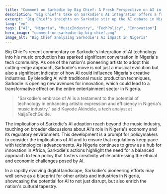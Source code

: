 ```yaml
---
title: "Comment on Sarkodie by Big Chief: A Fresh Perspective on AI in Nigeria"
description: "Big Chief's take on Sarkodie's AI integration offers a fresh lens on Nigeria's tech evolution."
excerpt: "Big Chief's insights on Sarkodie stir up the AI debate in Nigeria."
lang: "en"
tags: ["AI", "Nigeria", "MusicIndustry", "TechPolicy", "Innovation"]
hero_image: "comment-on-sarkodie-by-big-chief.png"
image_alt: "Big Chief analyzing Sarkodie's AI impact in Nigeria"
---
```


Big Chief's recent commentary on Sarkodie's integration of AI technology into his music production has sparked significant conversation in Nigeria's tech community. As one of the nation's pioneering artists to adopt this cutting-edge approach, Sarkodie's move is not just a musical evolution but also a significant indicator of how AI could influence Nigeria's creative industries. By blending AI with traditional music production techniques, Sarkodie is opening new avenues for innovation, which could lead to a transformative effect on the entire entertainment sector in Nigeria.

> "Sarkodie's embrace of AI is a testament to the potential of technology in enhancing artistic expression and efficiency in Nigeria's music industry," said Kayode Akindele, a tech analyst at NaijaTechGuide.

The implications of Sarkodie's AI adoption reach beyond the music industry, touching on broader discussions about AI's role in Nigeria's economy and its regulatory environment. This development is a prompt for policymakers to consider the implications of AI and to ensure that regulations keep pace with technological advancements. As Nigeria continues to grow as a hub for innovation in Africa, Sarkodie's actions highlight the need for a balanced approach to tech policy that fosters creativity while addressing the ethical and economic challenges posed by AI.

In a rapidly evolving digital landscape, Sarkodie's pioneering efforts may well serve as a blueprint for other artists and industries in Nigeria, showcasing the potential for AI to not just disrupt, but also enrich the nation's cultural tapestry.
